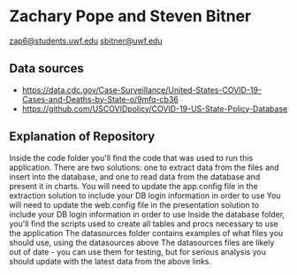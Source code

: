 # Zachary Pope and Steven Bitner
zap6@students.uwf.edu
sbitner@uwf.edu

## Data sources
- https://data.cdc.gov/Case-Surveillance/United-States-COVID-19-Cases-and-Deaths-by-State-o/9mfq-cb36
- https://github.com/USCOVIDpolicy/COVID-19-US-State-Policy-Database

## Explanation of Repository
Inside the code folder you'll find the code that was used to run this application. 
There are two solutions: one to extract data from the files and insert into the database, and one to read data from the database and present it in charts.
You will need to update the app.config file in the extraction solution to include your DB login information in order to use
You will need to update the web.config file in the presentation solution to include your DB login information in order to use
Inside the database folder, you'll find the scripts used to create all tables and procs necessary to use the application
The datasources folder contains examples of what files you should use, using the datasources above
The datasources files are likely out of date - you can use them for testing, but for serious analysis you should update with the latest data from the above links.
